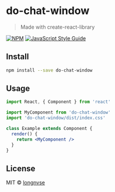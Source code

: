 # do-chat-window

> Made with create-react-library

[![NPM](https://img.shields.io/npm/v/do-chat-window.svg)](https://www.npmjs.com/package/do-chat-window) [![JavaScript Style Guide](https://img.shields.io/badge/code_style-standard-brightgreen.svg)](https://standardjs.com)

## Install

```bash
npm install --save do-chat-window
```

## Usage

```jsx
import React, { Component } from 'react'

import MyComponent from 'do-chat-window'
import 'do-chat-window/dist/index.css'

class Example extends Component {
  render() {
    return <MyComponent />
  }
}
```

## License

MIT © [longnvse](https://github.com/longnvse)
